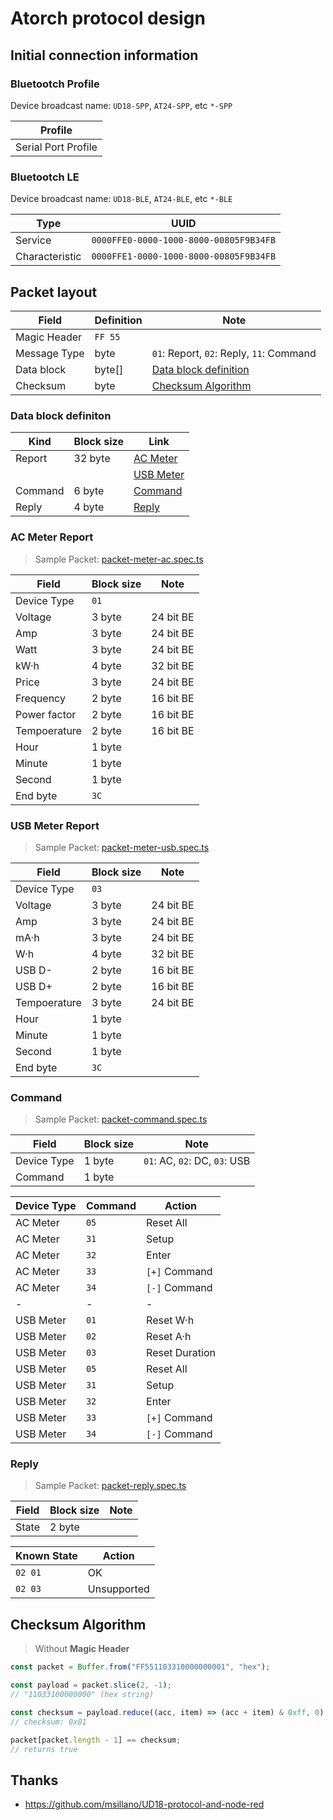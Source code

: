 ﻿# Atorch protocol design

## Initial connection information

### Bluetootch Profile

Device broadcast name: `UD18-SPP`, `AT24-SPP`, etc `*-SPP`

| Profile             |
| ------------------- |
| Serial Port Profile |

### Bluetootch LE

Device broadcast name: `UD18-BLE`, `AT24-BLE`, etc `*-BLE`

| Type           | UUID                                   |
| -------------- | -------------------------------------- |
| Service        | `0000FFE0-0000-1000-8000-00805F9B34FB` |
| Characteristic | `0000FFE1-0000-1000-8000-00805F9B34FB` |

## Packet layout

| Field        | Definition | Note                                            |
| ------------ | ---------- | ----------------------------------------------- |
| Magic Header | `FF 55`    |                                                 |
| Message Type | byte       | `01`: Report, `02`: Reply, `11`: Command        |
| Data block   | byte[]     | [Data block definition](#data-block-definition) |
| Checksum     | byte       | [Checksum Algorithm](#checksum-algorithm)       |

### Data block definiton

| Kind    | Block size | Link                           |
| ------- | ---------- | ------------------------------ |
| Report  | 32 byte    | [AC Meter](#ac-meter-report)   |
|         |            | [USB Meter](#usb-meter-report) |
| Command | 6 byte     | [Command](#command)            |
| Reply   | 4 byte     | [Reply](#reply)                |

### AC Meter Report

> Sample Packet:
> [packet-meter-ac.spec.ts](src/service/atorch-packet/packet-meter-ac.spec.ts)

| Field        | Block size | Note      |
| ------------ | ---------- | --------- |
| Device Type  | `01`       |           |
| Voltage      | 3 byte     | 24 bit BE |
| Amp          | 3 byte     | 24 bit BE |
| Watt         | 3 byte     | 24 bit BE |
| kW·h         | 4 byte     | 32 bit BE |
| Price        | 3 byte     | 24 bit BE |
| Frequency    | 2 byte     | 16 bit BE |
| Power factor | 2 byte     | 16 bit BE |
| Tempoerature | 2 byte     | 16 bit BE |
| Hour         | 1 byte     |           |
| Minute       | 1 byte     |           |
| Second       | 1 byte     |           |
| End byte     | `3C`       |           |

### USB Meter Report

> Sample Packet:
> [packet-meter-usb.spec.ts](src/service/atorch-packet/packet-meter-usb.spec.ts)

| Field        | Block size | Note      |
| ------------ | ---------- | --------- |
| Device Type  | `03`       |           |
| Voltage      | 3 byte     | 24 bit BE |
| Amp          | 3 byte     | 24 bit BE |
| mA·h         | 3 byte     | 24 bit BE |
| W·h          | 4 byte     | 32 bit BE |
| USB D-       | 2 byte     | 16 bit BE |
| USB D+       | 2 byte     | 16 bit BE |
| Tempoerature | 3 byte     | 24 bit BE |
| Hour         | 1 byte     |           |
| Minute       | 1 byte     |           |
| Second       | 1 byte     |           |
| End byte     | `3C`       |           |

### Command

> Sample Packet:
> [packet-command.spec.ts](src/service/atorch-packet/packet-command.spec.ts)

| Field       | Block size | Note                          |
| ----------- | ---------- | ----------------------------- |
| Device Type | 1 byte     | `01`: AC, `02`: DC, `03`: USB |
| Command     | 1 byte     |                               |

| Device Type | Command | Action         |
| ----------- | ------- | -------------- |
| AC Meter    | `05`    | Reset All      |
| AC Meter    | `31`    | Setup          |
| AC Meter    | `32`    | Enter          |
| AC Meter    | `33`    | `[+]` Command  |
| AC Meter    | `34`    | `[-]` Command  |
| -           | -       | -              |
| USB Meter   | `01`    | Reset W·h      |
| USB Meter   | `02`    | Reset A·h      |
| USB Meter   | `03`    | Reset Duration |
| USB Meter   | `05`    | Reset All      |
| USB Meter   | `31`    | Setup          |
| USB Meter   | `32`    | Enter          |
| USB Meter   | `33`    | `[+]` Command  |
| USB Meter   | `34`    | `[-]` Command  |

### Reply

> Sample Packet:
> [packet-reply.spec.ts](src/service/atorch-packet/packet-reply.spec.ts)

| Field | Block size | Note |
| ----- | ---------- | ---- |
| State | 2 byte     |      |

| Known State | Action      |
| ----------- | ----------- |
| `02 01`     | OK          |
| `02 03`     | Unsupported |

## Checksum Algorithm

> Without **Magic Header**

```javascript
const packet = Buffer.from("FF551103310000000001", "hex");

const payload = packet.slice(2, -1);
// "11033100000000" (hex string)

const checksum = payload.reduce((acc, item) => (acc + item) & 0xff, 0) ^ 0x44;
// checksum: 0x01

packet[packet.length - 1] == checksum;
// returns true
```

## Thanks

- <https://github.com/msillano/UD18-protocol-and-node-red>
